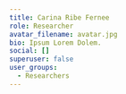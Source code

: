 ```yaml
---
title: Carina Ribe Fernee
role: Researcher
avatar_filename: avatar.jpg
bio: Ipsum Lorem Dolem.
social: []
superuser: false
user_groups:
  - Researchers
---
```

